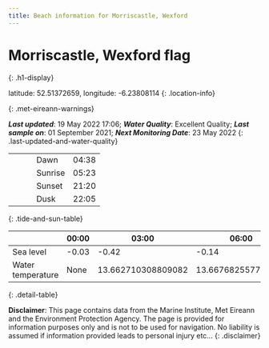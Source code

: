 ```yaml
---
title: Beach information for Morriscastle, Wexford
---
```

# Morriscastle, Wexford <span class="material-icons blue-flag" alt="This a Blue Flag beach">flag</span>
{: .h1-display}

latitude: 52.51372659, longitude: -6.23808114
{: .location-info}


{: .met-eireann-warnings}

___Last updated___: 19 May 2022 17:06; ___Water Quality___: Excellent Quality;
___Last sample on___: 01 September 2021; ___Next Monitoring Date___: 23 May 2022
{: .last-updated-and-water-quality}

|   |   |   |   |   |
|---|---|---|---|---|
|   |   |   | Dawn  | 04:38 |
|   |   |   | Sunrise  | 05:23 |
|   |   |   | Sunset  | 21:20 |
|   |   |   | Dusk  | 22:05 |
{: .tide-and-sun-table}

<div></div>

| | 00:00 | 03:00 | 06:00 | 09:00 | 12:00 | 15:00 | 18:00 | 21:00 |
|---|---|---|---|---|---|---|---|---|
| Sea level | -0.03 | -0.42 | -0.14 | 0.29| -0.14 | -0.45 | -0.08 | 0.48 |
| Water temperature | None | 13.662710308809082 | 13.667682557783989 | 13.548209136525895 | 13.612772431927947 | 13.781177661937347 | 13.883408341403802 | 13.743305381621074 |
{: .detail-table}

__Disclaimer__: This page contains data from the Marine Institute,
Met Eireann and the Environment Protection Agency. The page is provided for
information purposes only and is not to be used for navigation. No liability
is assumed if information provided leads to personal injury etc...
{: .disclaimer}